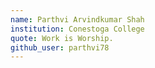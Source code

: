 ```yaml
---
name: Parthvi Arvindkumar Shah
institution: Conestoga College
quote: Work is Worship.
github_user: parthvi78
---
```

